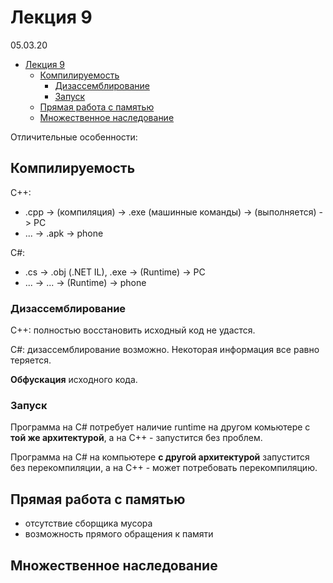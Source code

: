 # Лекция 9

05.03.20

- [Лекция 9](#Лекция-9)
  - [Компилируемость](#Компилируемость)
    - [Дизассемблирование](#Дизассемблирование)
    - [Запуск](#Запуск)
  - [Прямая работа с памятью](#Прямая-работа-с-памятью)
  - [Множественное наследование](#Множественное-наследование)

Отличительные особенности:

## Компилируемость

C++:

- .cpp -> (компиляция) -> .exe (машинные команды) -> (выполняется) -> PC
- ... -> .apk -> phone

C\#:

- .cs -> .obj (.NET IL), .exe -> (Runtime) -> PC
- ... -> ... -> (Runtime) -> phone

### Дизассемблирование

C++: полностью восстановить исходный код не удастся.

C\#: дизассемблирование возможно. Некоторая информация все равно теряется.

__Обфускация__ исходного кода.

### Запуск

Программа на C\# потребует наличие runtime на другом комьютере с __той же архитектурой__, а на C++ - запустится без проблем.

Программа на C\# на компьютере __с другой архитектурой__ запустится без перекомпиляции, а на C++ - может потребовать перекомпиляцию.

## Прямая работа с памятью

- отсутствие сборщика мусора
- возможность прямого обращения к памяти

## Множественное наследование
